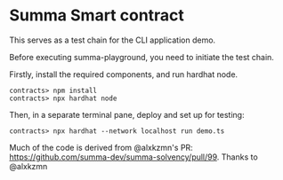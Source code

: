 # Summa Smart contract

This serves as a test chain for the CLI application demo.

Before executing summa-playground, you need to initiate the test chain.

Firstly, install the required components, and run hardhat node.
```
contracts> npm install
contracts> npx hardhat node
```

Then, in a separate terminal pane, deploy and set up for testing:
```
contracts> npx hardhat --network localhost run demo.ts
```

Much of the code is derived from @alxkzmn's PR: https://github.com/summa-dev/summa-solvency/pull/99. 
Thanks to @alxkzmn
